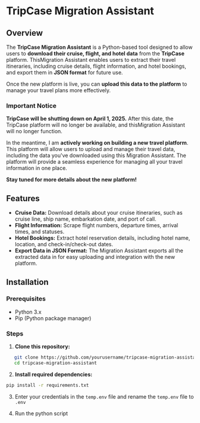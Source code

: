 # TripCase Migration Assistant

## Overview

The **TripCase Migration Assistant** is a Python-based tool designed to allow users to **download their cruise, flight, and hotel data** from the **TripCase** platform. ThisMigration Assistant enables users to extract their travel itineraries, including cruise details, flight information, and hotel bookings, and export them in **JSON format** for future use.

Once the new platform is live, you can **upload this data to the platform** to manage your travel plans more effectively. 

### **Important Notice**  
**TripCase will be shutting down on April 1, 2025.** After this date, the TripCase platform will no longer be available, and thisMigration Assistant will no longer function.

In the meantime, I am **actively working on building a new travel platform**. This platform will allow users to upload and manage their travel data, including the data you've downloaded using this Migration Assistant. The platform will provide a seamless experience for managing all your travel information in one place.

**Stay tuned for more details about the new platform!**

## Features

- **Cruise Data:** Download details about your cruise itineraries, such as cruise line, ship name, embarkation date, and port of call.
- **Flight Information:** Scrape flight numbers, departure times, arrival times, and statuses.
- **Hotel Bookings:** Extract hotel reservation details, including hotel name, location, and check-in/check-out dates.
- **Export Data in JSON Format:** The Migration Assistant exports all the extracted data in  for easy uploading and integration with the new platform.


## Installation

### Prerequisites

- Python 3.x
- Pip (Python package manager)

### Steps

1. **Clone this repository:**

``` bash
   git clone https://github.com/yourusername/tripcase-migration-assistant.git
   cd tripcase-migration-assistant
```

2. **Install required dependencies:**

```bash
pip install -r requirements.txt
```
3. Enter your credentials in the `temp.env` file and rename the `temp.env` file to `.env`

4. Run the python script

